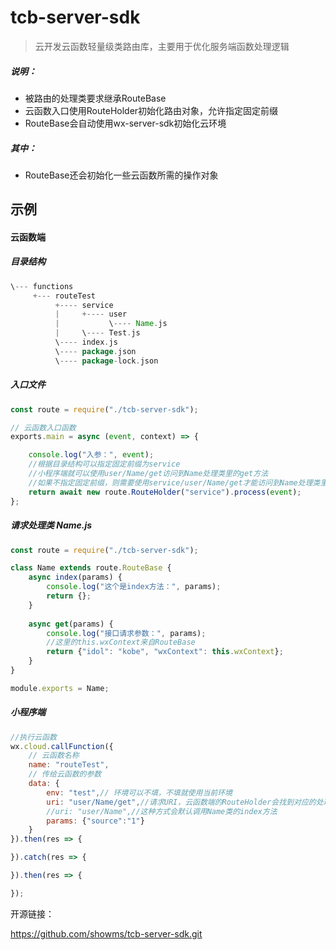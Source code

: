 # tcb-server-sdk

> 云开发云函数轻量级类路由库，主要用于优化服务端函数处理逻辑



##### 说明：

- 被路由的处理类要求继承RouteBase
- 云函数入口使用RouteHolder初始化路由对象，允许指定固定前缀
- RouteBase会自动使用wx-server-sdk初始化云环境

##### 其中：

- RouteBase还会初始化一些云函数所需的操作对象



## 示例

#### 云函数端

##### 目录结构

```groovy
\--- functions
	 +--- routeTest
	 	  +---- service
		  |		+---- user
		  |			  \---- Name.js
		  |		\---- Test.js
		  \---- index.js
		  \---- package.json
		  \---- package-lock.json
```



##### 入口文件

```javascript
const route = require("./tcb-server-sdk");

// 云函数入口函数
exports.main = async (event, context) => {

    console.log("入参：", event);
    //根据目录结构可以指定固定前缀为service
    //小程序端就可以使用user/Name/get访问到Name处理类里的get方法
    //如果不指定固定前缀，则需要使用service/user/Name/get才能访问到Name处理类里的get方法
    return await new route.RouteHolder("service").process(event);
};
```



##### 请求处理类 Name.js

```javascript
const route = require("./tcb-server-sdk");

class Name extends route.RouteBase {
    async index(params) {
    	console.log("这个是index方法：", params);
        return {};
    }
    
    async get(params) {
        console.log("接口请求参数：", params);
        //这里的this.wxContext来自RouteBase
        return {"idol": "kobe", "wxContext": this.wxContext};
    }
}

module.exports = Name;
```



##### 小程序端

```javascript
//执行云函数
wx.cloud.callFunction({
    // 云函数名称
    name: "routeTest",
    // 传给云函数的参数
    data: {
        env: "test",// 环境可以不填，不填就使用当前环境  
        uri: "user/Name/get",//请求URI，云函数端的RouteHolder会找到对应的处理类并调用指定方法。这里会调用Name类的get方法
        //uri: "user/Name",//这种方式会默认调用Name类的index方法
        params: {"source":"1"}
    }
}).then(res => {

}).catch(res => {

}).then(res => {

});
```



开源链接：

https://github.com/showms/tcb-server-sdk.git